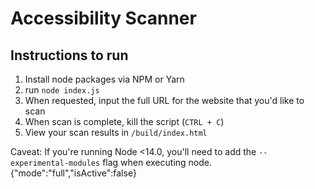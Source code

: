 # Accessibility Scanner

## Instructions to run

1. Install node packages via NPM or Yarn
2. run `node index.js`
3. When requested, input the full URL for the website that you'd like to scan
4. When scan is complete, kill the script (`CTRL + C`)
5. View your scan results in `/build/index.html`

Caveat:
If you're running Node <14.0, you'll need to add the `--experimental-modules`
flag when executing node. {"mode":"full","isActive":false}
